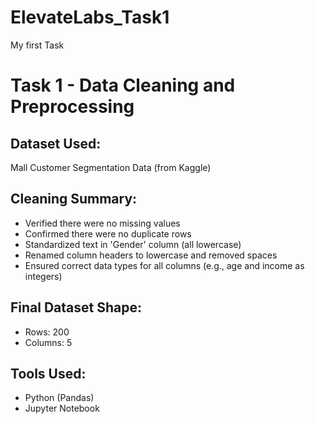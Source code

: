 # ElevateLabs_Task1
My first Task
# Task 1 - Data Cleaning and Preprocessing

## Dataset Used:
Mall Customer Segmentation Data (from Kaggle)

## Cleaning Summary:
- Verified there were no missing values
- Confirmed there were no duplicate rows
- Standardized text in 'Gender' column (all lowercase)
- Renamed column headers to lowercase and removed spaces
- Ensured correct data types for all columns (e.g., age and income as integers)

## Final Dataset Shape:
- Rows: 200
- Columns: 5

## Tools Used:
- Python (Pandas)
- Jupyter Notebook
